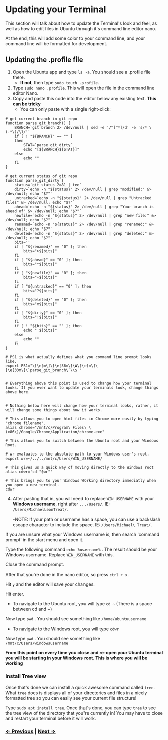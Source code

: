 # Updating your Terminal

This section will talk about how to update the Terminal's look and feel, as well as how to edit files in Ubuntu through it's command line editor nano.

At the end, this will add some color to your command line, and your command line will be formatted for development.

## Updating the .profile file

1. Open the Ubuntu app and type `ls -a`. You should see a .profile file there. 
	- **If not**, then type `sudo touch .profile`.
2. Type `sudo nano .profile`. This will open the file in the command line editor Nano.
3. Copy and paste this code into the editor below any existing text. **This can be tricky**
	- You can only paste with a single right-click:

```
# get current branch in git repo
function parse_git_branch() {
	BRANCH=`git branch 2> /dev/null | sed -e '/^[^*]/d' -e 's/* \(.*\)/\1/'`
	if [ ! "${BRANCH}" == "" ]
	then
		STAT=`parse_git_dirty`
		echo "[${BRANCH}${STAT}]"
	else
		echo ""
	fi
}

# get current status of git repo
function parse_git_dirty {
	status=`git status 2>&1 | tee`
	dirty=`echo -n "${status}" 2> /dev/null | grep "modified:" &> /dev/null; echo "$?"`
	untracked=`echo -n "${status}" 2> /dev/null | grep "Untracked files" &> /dev/null; echo "$?"`
	ahead=`echo -n "${status}" 2> /dev/null | grep "Your branch is ahead of" &> /dev/null; echo "$?"`
	newfile=`echo -n "${status}" 2> /dev/null | grep "new file:" &> /dev/null; echo "$?"`
	renamed=`echo -n "${status}" 2> /dev/null | grep "renamed:" &> /dev/null; echo "$?"`
	deleted=`echo -n "${status}" 2> /dev/null | grep "deleted:" &> /dev/null; echo "$?"`
	bits=''
	if [ "${renamed}" == "0" ]; then
		bits=">${bits}"
	fi
	if [ "${ahead}" == "0" ]; then
		bits="*${bits}"
	fi
	if [ "${newfile}" == "0" ]; then
		bits="+${bits}"
	fi
	if [ "${untracked}" == "0" ]; then
		bits="?${bits}"
	fi
	if [ "${deleted}" == "0" ]; then
		bits="x${bits}"
	fi
	if [ "${dirty}" == "0" ]; then
		bits="!${bits}"
	fi
	if [ ! "${bits}" == "" ]; then
		echo " ${bits}"
	else
		echo ""
	fi
}

# PS1 is what actually defines what you command line prompt looks like.
export PS1="\[\e[m\]\[\e[36m\]\W\[\e[m\]\[\e[33m\]\`parse_git_branch\`\\$ "


# Everything above this point is used to change how your terminal looks. If you ever want to update your terminals look, change things above here.


# Nothing below here will change how your terminal looks, rather, it will change some things about how it works.

# This allows you to open html files in Chrome more easily by typing "chrome filename".	
alias chrome="/mnt/c/Program\ Files\ \(x86\)/Google/Chrome/Application/chrome.exe"	

# This allows you to switch between the Ubuntu root and your Windows Root.

# wr evaluates to the absolute path to your Windows user's root.
export wr=~/../../mnt/c/Users/WIN_USERNAME/

# This gives us a quick way of moving directly to the Windows root
alias cdwr='cd "$wr"'

# This brings you to your Windows Working directory immediatly when you open a new terminal.
cdwr

```

4. After pasting that in, you will need to replace `WIN_USERNAME` with your **Windows username**, right after `.../Users/`. IE: `/Users/MichaelLeonTreat/`.

    -NOTE: If your path or username has a space, you can use a backslash escape character to include the space. IE: `/Users/Michael\ Treat/`.
    
If you are unsure what your Windows username is, then search 'command prompt' in the start menu and open it.

Type the following command `echo %username%` .  The result should be your Windows username. Replace `WIN_USERNAME` with this.

Close the command prompt.

After that you're done in the nano editor, so press `ctrl + x`. 

Hit `y` and the editor will save your changes. 

Hit enter.

- To navigate to the Ubuntu root, you will type `cd ~` (There is a space between cd and ~)

Now type `pwd` . You should see something like `/home/ubuntuusername`

- To navigate to the Windows root, you will type `cdwr`

Now type `pwd` . You should see something like `/mnt/c/Users/windowsusername`

**From this point on every time you close and re-open your Ubuntu terminal you will be starting in your Windows root.  This is where you will be working**

### Install Tree view

Once that's done we can install a quick awesome command called `tree`. What `tree` does is displays all of your directories and files in a nicely formatted tree so you can easily see your current file structure!

Type `sudo apt install tree`. Once that's done, you can type `tree` to see the tree view of the directory that you're currently in! You may have to close and restart your terminal before it will work.

### [⇐ Previous](./2_WSL_Ubuntu_setup.md) | [Next ⇒](./5_vscode_node_git_install.md)
